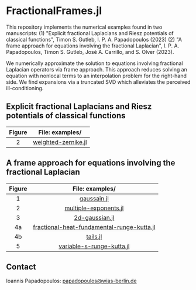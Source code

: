 # FractionalFrames.jl

This repository implements the numerical examples found in two manuscripts:
(1) "Explicit fractional Laplacians and Riesz potentials of classical functions", Timon S. Gutleb, I. P. A. Papadopoulos (2023)
(2) "A frame approach for equations involving the fractional Laplacian", I. P. A. Papadopoulos, Timon S. Gutleb, José A. Carrillo, and S. Olver (2023).

We numerically approximate the solution to equations involving fractional Laplacian operators via frame approach. This approach reduces solving an equation with nonlocal terms to an interpolation problem for the right-hand side. We find expansions via a truncated SVD which alleviates the perceived ill-conditioning.

## Explicit fractional Laplacians and Riesz potentials of classical functions
|Figure|File: examples/|
|:-:|:-:|
|2|[weighted-zernike.jl](https://github.com/ioannisPApapadopoulos/FractionalFrames.jl/blob/main/examples/weighted-zernike.jl)|

## A frame approach for equations involving the fractional Laplacian
|Figure|File: examples/|
|:-:|:-:|
|1|[gaussain.jl](https://github.com/ioannisPApapadopoulos/FractionalFrames.jl/blob/main/examples/gaussian.jl)|
|2|[multiple-exponents.jl](https://github.com/ioannisPApapadopoulos/FractionalFrames.jl/blob/main/examples/multiple-exponents.jl)|
|3|[2d-gaussian.jl](https://github.com/ioannisPApapadopoulos/FractionalFrames.jl/blob/main/examples/2d-gaussian.jl)|
|4a|[fractional-heat-fundamental-runge-kutta.jl](https://github.com/ioannisPApapadopoulos/FractionalFrames.jl/blob/main/examples/fractional-heat-fundamental-runge-kutta.jl)|
|4b|[tails.jl](https://github.com/ioannisPApapadopoulos/FractionalFrames.jl/blob/main/examples/tails.jl)|
|5|[variable-s-runge-kutta.jl](https://github.com/ioannisPApapadopoulos/FractionalFrames.jl/blob/main/examples/variable-s-runge-kutta.jl)|

## Contact
Ioannis Papadopoulos: papadopoulos@wias-berlin.de